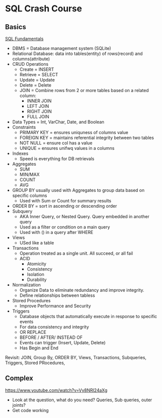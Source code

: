 # SQL Crash Course

## Basics

[SQL Fundamentals](https://www.youtube.com/watch?v=3s0lFtUrhSQ)

* DBMS = Database management system (SQLite)
* Relational Database: data into tables(entity) of rows(record) and columns(attribute)
* CRUD Operations
  * Create = INSERT
  * Retrieve = SELECT
  * Update = Update
  * Delete = Delete
  * JOIN = Combine rows from 2 or more tables based on a related column:
    * INNER JOIN
    * LEFT JOIN
    * RIGHT JOIN
    * FULL JOIN
* Data Types = Int, VarChar, Date, and Boolean
* Constraints
  * PRIMARY KEY = ensures uniquness of columns value
  * FOREIGN KEY = maintains referential integrity between two tables
  * NOT NULL = ensure col has a value
  * UNIQUE = ensures unifwq values in a columns
* Indexes
  * Speed is everything for DB retrievals
* Aggregates
  * SUM
  * MIN/MAX
  * COUNT
  * AVG
* GROUP BY usually used with Aggregates to group data based on specific columns
  * Used with Sum or Count for summary results
* ORDER BY = sort in ascending or descending order
* Subquery
  * AKA Inner Query, or Nested Query. Query embedded in another query
  * Used as a filter or condition on a main query
  * Used with () in a query after WHERE
* Views
  * USed like a table
* Transactions
  * Operation treated as a single unit. All succeed, or all fail
  * ACID
    * Atomicity
    * Consistency
    * Isolation
    * Durability
* Normalization
  * Organize Data to eliminate redundancy and improve integrity.
  * Define relationships between tabless
* Stored Procedures
  * Improve Performance and Security
* Triggers
  * Database objects that automatically execute in response to specific events
  * For data consistency and integrity
  * OR REPLACE
  * BEFORE / AFTER/ INSTEAD OF
  * Events can trigger (Insert, Update, Delete)
  * Has Begin and End

Revisit: JOIN, Group By, ORDER BY, Views, Transactions, Subqueries, Triggers, Stored PRocedures, 

## Complex

https://www.youtube.com/watch?v=Vy8NRI24aXg

* Look at the question, what do you need? Queries, Sub queries, outer joints?
* Get code working
